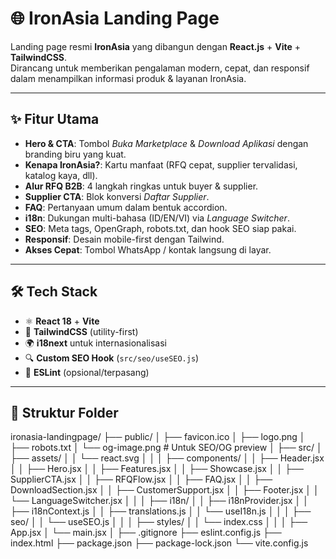 # 🌐 IronAsia Landing Page

Landing page resmi **IronAsia** yang dibangun dengan **React.js** + **Vite** + **TailwindCSS**.  
Dirancang untuk memberikan pengalaman modern, cepat, dan responsif dalam menampilkan informasi produk & layanan IronAsia.

---

## ✨ Fitur Utama

- **Hero & CTA**: Tombol *Buka Marketplace* & *Download Aplikasi* dengan branding biru yang kuat.
- **Kenapa IronAsia?**: Kartu manfaat (RFQ cepat, supplier tervalidasi, katalog kaya, dll).
- **Alur RFQ B2B**: 4 langkah ringkas untuk buyer & supplier.
- **Supplier CTA**: Blok konversi *Daftar Supplier*.
- **FAQ**: Pertanyaan umum dalam bentuk accordion.
- **i18n**: Dukungan multi-bahasa (ID/EN/VI) via *Language Switcher*.
- **SEO**: Meta tags, OpenGraph, robots.txt, dan hook SEO siap pakai.
- **Responsif**: Desain mobile-first dengan Tailwind.
- **Akses Cepat**: Tombol WhatsApp / kontak langsung di layar.

---

## 🛠️ Tech Stack

- ⚛️ **React 18** + **Vite**
- 🎨 **TailwindCSS** (utility-first)
- 🌍 **i18next** untuk internasionalisasi
- 🔍 **Custom SEO Hook** (`src/seo/useSEO.js`)
- 🧹 **ESLint** (opsional/terpasang)

---

## 📁 Struktur Folder

ironasia-landingpage/
├── public/
│ ├── favicon.ico
│ ├── logo.png
│ ├── robots.txt
│ └── og-image.png # Untuk SEO/OG preview
│
├── src/
│ ├── assets/
│ │ └── react.svg
│ │
│ ├── components/
│ │ ├── Header.jsx
│ │ ├── Hero.jsx
│ │ ├── Features.jsx
│ │ ├── Showcase.jsx
│ │ ├── SupplierCTA.jsx
│ │ ├── RFQFlow.jsx
│ │ ├── FAQ.jsx
│ │ ├── DownloadSection.jsx
│ │ ├── CustomerSupport.jsx
│ │ ├── Footer.jsx
│ │ └── LanguageSwitcher.jsx
│ │
│ ├── i18n/
│ │ ├── i18nProvider.jsx
│ │ ├── i18nContext.js
│ │ ├── translations.js
│ │ └── useI18n.js
│ │
│ ├── seo/
│ │ └── useSEO.js
│ │
│ ├── styles/
│ │ └── index.css
│ │
│ ├── App.jsx
│ └── main.jsx
│
├── .gitignore
├── eslint.config.js
├── index.html
├── package.json
├── package-lock.json
└── vite.config.js

